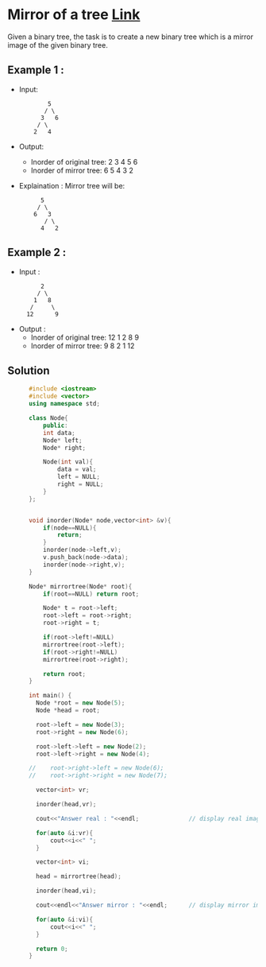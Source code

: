 # Mirror of a tree [Link](https://www.geeksforgeeks.org/create-a-mirror-tree-from-the-given-binary-tree/)

Given a binary tree, the task is to create a new binary tree which is a mirror image of the given binary tree.

## Example 1 :

- Input:
   ```
           5
          / \
         3   6
        / \
       2   4
   ```
- Output:
  - Inorder of original tree: 2 3 4 5 6 
  - Inorder of mirror tree: 6 5 4 3 2

- Explaination : Mirror tree will be:
  ```
        5
       / \
      6   3
         / \
        4   2
  ```

## Example 2 :

- Input :
  ```
        2
       / \
      1   8
     /     \
    12      9
  ```
- Output :
  - Inorder of original tree: 12 1 2 8 9 
  - Inorder of mirror tree: 9 8 2 1 12


## Solution

```C++
      #include <iostream>
      #include <vector>
      using namespace std;

      class Node{
          public:
          int data;
          Node* left;
          Node* right;

          Node(int val){
              data = val;
              left = NULL;
              right = NULL;
          }
      };


      void inorder(Node* node,vector<int> &v){
          if(node==NULL){
              return;
          }
          inorder(node->left,v);
          v.push_back(node->data);
          inorder(node->right,v);
      }

      Node* mirrortree(Node* root){
          if(root==NULL) return root;

          Node* t = root->left;
          root->left = root->right;
          root->right = t;

          if(root->left!=NULL)
          mirrortree(root->left);
          if(root->right!=NULL)
          mirrortree(root->right);

          return root;
      }

      int main() {
        Node *root = new Node(5);
        Node *head = root;

        root->left = new Node(3);
        root->right = new Node(6);

        root->left->left = new Node(2);
        root->left->right = new Node(4);

      // 	root->right->left = new Node(6);
      // 	root->right->right = new Node(7);

        vector<int> vr;

        inorder(head,vr);

        cout<<"Answer real : "<<endl;              // display real image of the tree in inorder traversal

        for(auto &i:vr){
            cout<<i<<" ";
        }

        vector<int> vi;

        head = mirrortree(head);

        inorder(head,vi);

        cout<<endl<<"Answer mirror : "<<endl;      // display mirror image of the tree in inorder traversal

        for(auto &i:vi){
            cout<<i<<" ";
        }

        return 0;
      }

```
